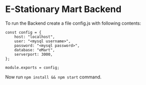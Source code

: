 # E-Stationary Mart Backend

To run the Backend create a file config.js with following contents:
```
const config = {
    host: "localhost",
    user: "<mysql username>",
    password: "<mysql password>",
    database: "eMart",
    serverport: 3000,
};

module.exports = config;
```

Now run `npm install && npm start` command.

